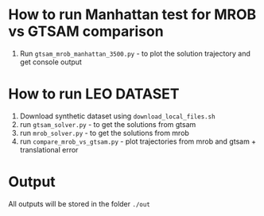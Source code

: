 # How to run **Manhattan test for MROB vs GTSAM comparison**
1. Run `gtsam_mrob_manhattan_3500.py` - to plot the solution trajectory and get console output

# How to run **LEO DATASET**
1. Download synthetic dataset using `download_local_files.sh`
2. run `gtsam_solver.py` - to get the solutions from gtsam
3. run `mrob_solver.py` - to get the solutions from mrob
4. run `compare_mrob_vs_gtsam.py` - plot trajectories from mrob and gtsam + translational error


# Output
All outputs will be stored in the folder `./out`